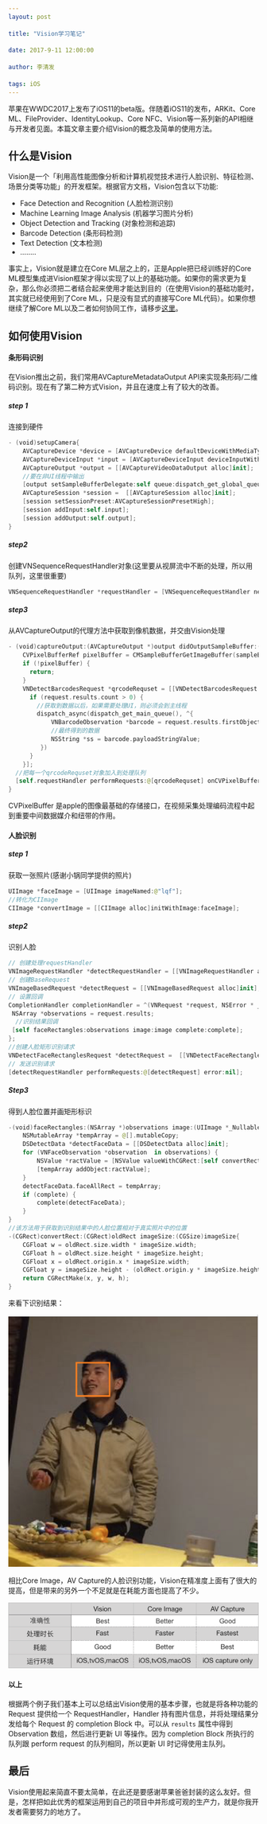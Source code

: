 ```yaml
---
layout: post

title: "Vision学习笔记"

date: 2017-9-11 12:00:00

author: 李清发

tags: iOS
---
```




苹果在WWDC2017上发布了iOS11的beta版。伴随着iOS11的发布，ARKit、Core ML、FileProvider、IdentityLookup、Core NFC、Vision等一系列新的API相继与开发者见面。本篇文章主要介绍Vision的概念及简单的使用方法。

## 什么是Vision

Vision是一个「利用高性能图像分析和计算机视觉技术进行人脸识别、特征检测、场景分类等功能」的开发框架。根据官方文档，Vision包含以下功能:

- Face Detection and Recognition (人脸检测识别)
- Machine Learning Image Analysis (机器学习图片分析)
- Object Detection and Tracking (对象检测和追踪)
- Barcode Detection (条形码检测)
- Text Detection (文本检测)
- ……..

事实上，Vision就是建立在Core ML层之上的，正是Apple把已经训练好的Core ML模型集成进Vision框架才得以实现了以上的基础功能。如果你的需求更为复杂，那么你必须把二者结合起来使用才能达到目的（在使用Vision的基础功能时，其实就已经使用到了Core ML，只是没有显式的直接写Core ML代码）。如果你想继续了解Core ML以及二者如何协同工作，请移步[这里](https://izhangmai.github.io/2017/06/26/WWDC2017%E4%B9%8BCore-ML/)。

## 如何使用Vision

#### 条形码识别

在Vision推出之前，我们常用AVCaptureMetadataOutput API来实现条形码/二维码识别。现在有了第二种方式Vision，并且在速度上有了较大的改善。

##### step 1

连接到硬件

```swift
- (void)setupCamera{
  	AVCaptureDevice *device = [AVCaptureDevice defaultDeviceWithMediaType:AVMediaTypeVideo];
	AVCaptureDeviceInput *input = [AVCaptureDeviceInput deviceInputWithDevice:self.device 	error:nil];
	AVCaptureOutput *output = [[AVCaptureVideoDataOutput alloc]init];
  	//要在非UI线程中输出
  	[output setSampleBufferDelegate:self queue:dispatch_get_global_queue(DISPATCH_QUEUE_PRIORITY_HIGH, 0)];
	AVCaptureSession *session =  [[AVCaptureSession alloc]init];
  	[session setSessionPreset:AVCaptureSessionPresetHigh];
    [session addInput:self.input];
    [session addOutput:self.output];
}
```

##### step2

创建VNSequenceRequestHandler对象(这里要从视屏流中不断的处理，所以用队列，这里很重要)

```swift
VNSequenceRequestHandler *requestHandler = [VNSequenceRequestHandler new];
```

##### step3

从AVCaptureOutput的代理方法中获取到像机数据，并交由Vision处理

```swift
- (void)captureOutput:(AVCaptureOutput *)output didOutputSampleBuffer:(CMSampleBufferRef)sampleBuffer fromConnection:(AVCaptureConnection *)connection {
    CVPixelBufferRef pixelBuffer = CMSampleBufferGetImageBuffer(sampleBuffer);
    if (!pixelBuffer) {
      return;
    }
  	VNDetectBarcodesRequest *qrcodeRequset = [[VNDetectBarcodesRequest alloc]initWithCompletionHandler:^(VNRequest * _Nonnull request, NSError * _Nullable error){
      if (request.results.count > 0) {
        //获取到数据以后，如果需要处理UI，则必须会到主线程
        dispatch_async(dispatch_get_main_queue(), ^{
            VNBarcodeObservation *barcode = request.results.firstObject;
          	//最终得到的数据
            NSString *ss = barcode.payloadStringValue;
         })  
      }
    }];
  //把每一个qrcodeRequset对象加入到处理队列
  [self.requestHandler performRequests:@[qrcodeRequset] onCVPixelBuffer:pixelBuffer error:NULL];
}
```

CVPixelBuffer 是apple的图像最基础的存储接口，在视频采集处理编码流程中起到重要中间数据媒介和纽带的作用。

#### 人脸识别

##### step 1

获取一张照片(感谢小锅同学提供的照片)

```swift
UIImage *faceImage = [UIImage imageNamed:@"lqf"];
//转化为CIImage
CIImage *convertImage = [[CIImage alloc]initWithImage:faceImage];
```

##### step2

识别人脸

```swift
// 创建处理requestHandler
VNImageRequestHandler *detectRequestHandler = [[VNImageRequestHandler alloc]initWithCIImage:convertImage options:@{}];
// 创建BaseRequest
VNImageBasedRequest *detectRequest = [[VNImageBasedRequest alloc]init];
// 设置回调
CompletionHandler completionHandler = ^(VNRequest *request, NSError * _Nullable error) {
 NSArray *observations = request.results;
  //识别结果回调
 [self faceRectangles:observations image:image complete:complete];
};
//创建人脸矩形识别请求
VNDetectFaceRectanglesRequest *detectRequest =  [[VNDetectFaceRectanglesRequest alloc]initWithCompletionHandler:completionHandler];
// 发送识别请求
[detectRequestHandler performRequests:@[detectRequest] error:nil];
```

##### Step3

得到人脸位置并画矩形标识

```swift
-(void)faceRectangles:(NSArray *)observations image:(UIImage *_Nullable)image complete:(detectImageHandler _Nullable )complete{
    NSMutableArray *tempArray = @[].mutableCopy;
    DSDetectData *detectFaceData = [[DSDetectData alloc]init];
    for (VNFaceObservation *observation  in observations) {
        NSValue *ractValue = [NSValue valueWithCGRect:[self convertRect:observation.boundingBox imageSize:image.size]];
        [tempArray addObject:ractValue];
    }
    detectFaceData.faceAllRect = tempArray;
    if (complete) {
        complete(detectFaceData);
    }
}
//该方法用于获取到识别结果中的人脸位置相对于真实照片中的位置
-(CGRect)convertRect:(CGRect)oldRect imageSize:(CGSize)imageSize{
    CGFloat w = oldRect.size.width * imageSize.width;
    CGFloat h = oldRect.size.height * imageSize.height;
    CGFloat x = oldRect.origin.x * imageSize.width;
    CGFloat y = imageSize.height - (oldRect.origin.y * imageSize.height) - h;
    return CGRectMake(x, y, w, h);
}
```

来看下识别结果：

![](/img/post/Vision/result.png)

相比Core Image，AV Capture的人脸识别功能，Vision在精准度上面有了很大的提高，但是带来的另外一个不足就是在耗能方面也提高了不少。

![](/img/post/Vision/compare.png)

#### 以上

根据两个例子我们基本上可以总结出Vision使用的基本步骤，也就是将各种功能的 Request 提供给一个 RequestHandler，Handler 持有图片信息，并将处理结果分发给每个 Request 的 completion Block 中。可以从 `results` 属性中得到 Observation 数组，然后进行更新 UI 等操作。因为 completion Block 所执行的队列跟 perform request 的队列相同，所以更新 UI 时记得使用主队列。

## 最后

Vision使用起来简直不要太简单，在此还是要感谢苹果爸爸封装的这么友好。但是，怎样把如此优秀的框架运用到自己的项目中并形成可观的生产力，就是你我开发者需要努力的地方了。